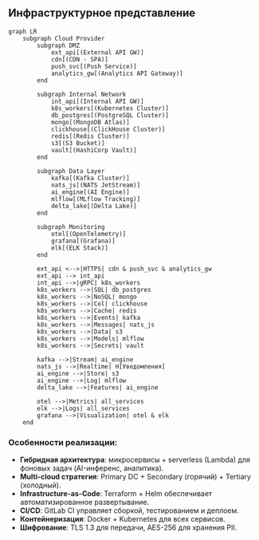 ## Инфраструктурное представление

```mermaid
graph LR
    subgraph Cloud Provider
        subgraph DMZ
            ext_api[(External API GW)]
            cdn[(CDN - SPA)]
            push_svc[(Push Service)]
            analytics_gw[(Analytics API Gateway)]
        end

        subgraph Internal Network
            int_api[(Internal API GW)]
            k8s_workers[(Kubernetes Cluster)]
            db_postgres[(PostgreSQL Cluster)]
            mongo[(MongoDB Atlas)]
            clickhouse[(ClickHouse Cluster)]
            redis[(Redis Cluster)]
            s3[(S3 Bucket)]
            vault[(HashiCorp Vault)]
        end

        subgraph Data Layer
            kafka[(Kafka Cluster)]
            nats_js[(NATS JetStream)]
            ai_engine[(AI Engine)]
            mlflow[(MLflow Tracking)]
            delta_lake[(Delta Lake)]
        end

        subgraph Monitoring
            otel[(OpenTelemetry)]
            grafana[(Grafana)]
            elk[(ELK Stack)]
        end

        ext_api <-->|HTTPS| cdn & push_svc & analytics_gw
        ext_api --> int_api
        int_api -->|gRPC| k8s_workers
        k8s_workers -->|SQL| db_postgres
        k8s_workers -->|NoSQL| mongo
        k8s_workers -->|Col| clickhouse
        k8s_workers -->|Cache| redis
        k8s_workers -->|Events| kafka
        k8s_workers -->|Messages| nats_js
        k8s_workers -->|Data| s3
        k8s_workers -->|Models| mlflow
        k8s_workers -->|Secrets| vault

        kafka -->|Stream| ai_engine
        nats_js -->|Realtime| H[Уведомления]
        ai_engine -->|Store| s3
        ai_engine -->|Log| mlflow
        delta_lake -->|Features| ai_engine

        otel -->|Metrics| all_services
        elk -->|Logs| all_services
        grafana -->|Visualization| otel & elk
    end
```

### Особенности реализации:

- **Гибридная архитектура**: микросервисы + serverless (Lambda) для фоновых задач (AI-инференс, аналитика).
- **Multi-cloud стратегия**: Primary DC + Secondary (горячий) + Tertiary (холодный).
- **Infrastructure-as-Code**: Terraform + Helm обеспечивает автоматизированное развертывание.
- **CI/CD**: GitLab CI управляет сборкой, тестированием и деплоем.
- **Контейнеризация**: Docker + Kubernetes для всех сервисов.
- **Шифрование**: TLS 1.3 для передачи, AES-256 для хранения PII.
